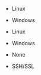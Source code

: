 


- Linux



- Windows



- Linux



- Windows















- None


- SSH/SSL

























